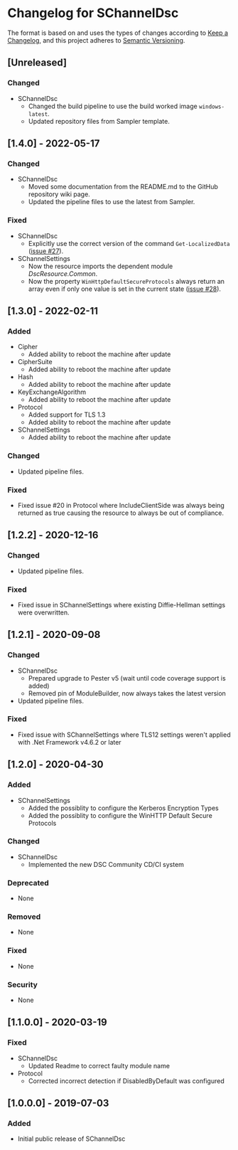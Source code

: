 # Changelog for SChannelDsc

The format is based on and uses the types of changes according to [Keep a Changelog](https://keepachangelog.com/en/1.0.0/),
and this project adheres to [Semantic Versioning](https://semver.org/spec/v2.0.0.html).

## [Unreleased]

### Changed

- SChannelDsc
  - Changed the build pipeline to use the build worked image `windows-latest`.
  - Updated repository files from Sampler template.

## [1.4.0] - 2022-05-17

### Changed

- SChannelDsc
  - Moved some documentation from the README.md to the GitHub repository
    wiki page.
  - Updated the pipeline files to use the latest from Sampler.

### Fixed

- SChannelDsc
  - Explicitly use the correct version of the command `Get-LocalizedData`
    ([issue #27](https://github.com/dsccommunity/SChannelDsc/issues/27)).
- SChannelSettings
  - Now the resource imports the dependent module *DscResource.Common*.
  - Now the property `WinHttpDefaultSecureProtocols` always return an array
    even if only one value is set in the current state ([issue #28](https://github.com/dsccommunity/SChannelDsc/issues/28)).

## [1.3.0] - 2022-02-11

### Added

- Cipher
  - Added ability to reboot the machine after update
- CipherSuite
  - Added ability to reboot the machine after update
- Hash
  - Added ability to reboot the machine after update
- KeyExchangeAlgorithm
  - Added ability to reboot the machine after update
- Protocol
  - Added support for TLS 1.3
  - Added ability to reboot the machine after update
- SChannelSettings
  - Added ability to reboot the machine after update

### Changed

- Updated pipeline files.

### Fixed

- Fixed issue #20 in Protocol where IncludeClientSide was always being returned as true causing the resource to always be out of compliance.

## [1.2.2] - 2020-12-16

### Changed

- Updated pipeline files.

### Fixed

- Fixed issue in SChannelSettings where existing Diffie-Hellman settings
  were overwritten.

## [1.2.1] - 2020-09-08

### Changed

- SChannelDsc
  - Prepared upgrade to Pester v5 (wait until code coverage support is added)
  - Removed pin of ModuleBuilder, now always takes the latest version
- Updated pipeline files.

### Fixed

- Fixed issue with SChannelSettings where TLS12 settings weren't applied with
  .Net Framework v4.6.2 or later

## [1.2.0] - 2020-04-30

### Added

- SChannelSettings
  - Added the possiblity to configure the Kerberos Encryption Types
  - Added the possiblity to configure the WinHTTP Default Secure Protocols

### Changed

- SChannelDsc
  - Implemented the new DSC Community CD/CI system

### Deprecated

- None

### Removed

- None

### Fixed

- None

### Security

- None

## [1.1.0.0] - 2020-03-19

### Fixed

- SChannelDsc
  - Updated Readme to correct faulty module name
- Protocol
  - Corrected incorrect detection if DisabledByDefault was configured

## [1.0.0.0] - 2019-07-03

### Added

- Initial public release of SChannelDsc
